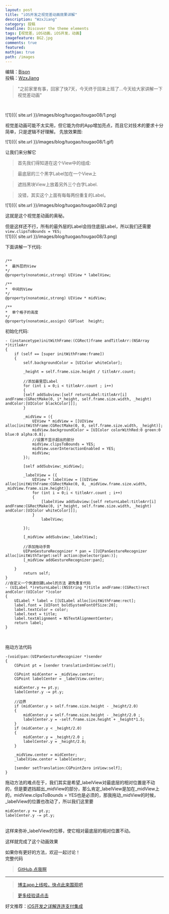 ```yaml
---
layout: post
title: "iOS开发之视觉差动画效果详解"
description: "WzxJiang"
category: 投稿
headline: Discover the theme elements
tags: [视觉差，iOS动画，iOS开发，动画]
imagefeature: BG2.jpg
comments: true
featured: 
mathjax: true
path: /images
---
```

编辑：[Bison](http://allluckly.cn/)<br>
投稿：[WzxJiang](http://www.jianshu.com/p/aeb56b51032d)<br>

>&quot;之前家里有事，回家了快7天，今天终于回来上班了...今天给大家讲解一下视觉差动画&quot;

<br>

![1]({{ site.url }}/images/blog/tuogao/tougao08/1.png)<br>


视觉差动画可能不太实用，但它能为你的App增加亮点，而且它对技术的要求十分简单，只是逻辑不好理解。
先放效果图:

![1]({{ site.url }}/images/blog/tuogao/tougao08/1.gif)<br>

让我们来分解它<br>
> 首先我们得知道在这个View中的组成:<br>

> 最底层的三个黑字Label加在一个View上<br>

> 遮挡黑块View上放着另外三个白字Label.<br>

> 没错，其实这个上面有每每两份重复的Label。<br>

![1]({{ site.url }}/images/blog/tuogao/tougao08/2.png)<br>


这就是这个视觉差动画的奥秘。<br>

但是这样还不行，所有的最外层的Label会挡住底层Label，所以我们还需要`view.clipsToBounds = YES;`<br>
![1]({{ site.url }}/images/blog/tuogao/tougao08/3.png)<br>

下面讲解一下代码:<br>


```

/**
*  最外层的View
*/
@property(nonatomic,strong) UIView * labelView;

/**
*  中间的View
*/
@property(nonatomic,strong) UIView * midView;

/**
*  单个格子的高度
*/
@property(nonatomic,assign) CGFloat  height;

```

初始化代码:<br>

```
- (instancetype)initWithFrame:(CGRect)frame andTitleArr:(NSArray *)titleArr
{
    if (self == [super initWithFrame:frame])
    {
        self.backgroundColor = [UIColor whiteColor];

        _height = self.frame.size.height / titleArr.count;

        //添加最里层Label
        for (int i = 0;i < titleArr.count ; i++)
        {
        [self addSubview:[self returnLabel:titleArr[i] andFrame:CGRectMake(0, i*_height, self.frame.size.width, _height) andColor:[UIColor blackColor]]];
        }

        _midView = ({
            UIView * midView = [[UIView alloc]initWithFrame:CGRectMake(0, 0, self.frame.size.width, _height)];
            midView.backgroundColor = [UIColor colorWithRed:0 green:0 blue:0 alpha:0.8];
            //设置不显示超出的部分
            midView.clipsToBounds = YES;
            midView.userInteractionEnabled = YES;
            midView;
        });

        [self addSubview:_midView];

        _labelView = ({
            UIView * labelView = [[UIView alloc]initWithFrame:CGRectMake(0, 0, _midView.frame.size.width, _midView.frame.size.height)];
            for (int i = 0;i < titleArr.count ; i++)
            {
                [labelView addSubview:[self returnLabel:titleArr[i] andFrame:CGRectMake(0, i*_height, self.frame.size.width, _height) andColor:[UIColor whiteColor]]];
            }
                labelView;

        });

        [_midView addSubview:_labelView];

        //添加拖动手势
        UIPanGestureRecognizer * pan = [[UIPanGestureRecognizer alloc]initWithTarget:self action:@selector(pan:)];
        [_midView addGestureRecognizer:pan];

    }
        return self;
}
//自定义一个快速创建Label的方法 避免重复代码
- (UILabel *)returnLabel:(NSString *)title andFrame:(CGRect)rect andColor:(UIColor *)color
{
    UILabel * label = [[UILabel alloc]initWithFrame:rect];
    label.font = [UIFont boldSystemFontOfSize:20];
    label.textColor = color;
    label.text = title;
    label.textAlignment = NSTextAlignmentCenter;
    return label;
}

```
<br>

拖动方法代码<br>

```
-(void)pan:(UIPanGestureRecognizer *)sender
{
    CGPoint pt = [sender translationInView:self];

    CGPoint midCenter = _midView.center;
    CGPoint labelCenter = _labelView.center;

    midCenter.y += pt.y;
    labelCenter.y -= pt.y;

    //边界
    if (midCenter.y > self.frame.size.height - _height/2.0)
    {
        midCenter.y = self.frame.size.height - _height/2.0 ;
        labelCenter.y = -self.frame.size.height + _height*1.5;
    }
    if (midCenter.y < _height/2.0)
    {
        midCenter.y = _height/2.0 ;
        labelCenter.y = _height/2.0;
    }

    _midView.center = midCenter;
    _labelView.center = labelCenter;

    [sender setTranslation:CGPointZero inView:self];
}
```

拖动方法的难点在于，我们其实是希望_labelView对最底层的相对位置是不动的，但是要遮挡超出_midView的部分，那么肯定_labelView是加在_midView上的，midView.clipsToBounds = YES也是必须的，那我拖动_midView的时候，_labelView的位置也改动了，所以我们这里要<br>

```
midCenter.y += pt.y;
labelCenter.y -= pt.y;

```

<br>
这样来弥补_labelView的位移，使它相对最底层的相对位置不动。<br>

这样就完成了这个动画效果<br>

如果你有更好的方法，欢迎一起讨论！<br>
完整代码<br>

> [GitHub,点我啊](https://github.com/Wzxhaha/WZXScrollChangeTextColor)<br>

----------------------------------------------------------

> [博主app上线啦，快点此来围观吧](https://itunes.apple.com/us/app/it-blog-zi-xueios-kai-fa-jin/id1067787090?l=zh&ls=1&mt=8)<br>

> [更多经验请点击](http://allluckly.cn/)<br>

好文推荐：[iOS开发之详解连连支付集成](http://allluckly.cn/ios支付/lianlianzhifu)<br>







